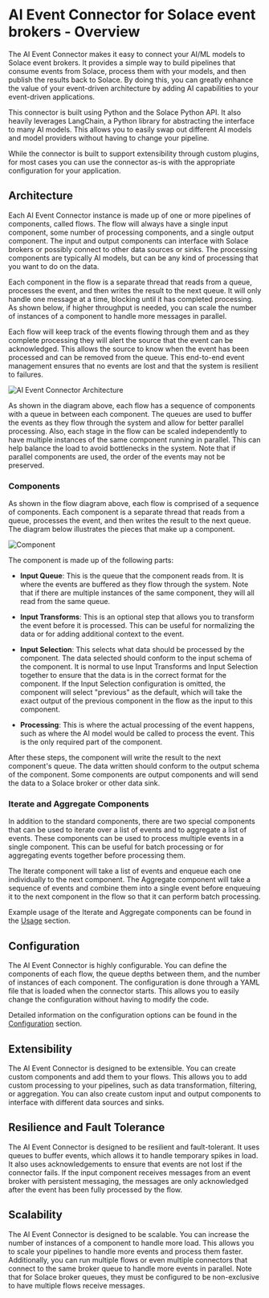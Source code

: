 # AI Event Connector for Solace event brokers - Overview

The AI Event Connector makes it easy to connect your AI/ML models to Solace event brokers. It provides a simple way to build pipelines that consume events from Solace, process them with your models, and then publish the results back to Solace. By doing this, you can greatly enhance the value of your event-driven architecture by adding AI capabilities to your event-driven applications.

This connector is built using Python and the Solace Python API. It also heavily leverages LangChain, a Python library for abstracting the interface to many AI models. This allows you to easily swap out different AI models and model providers without having to change your pipeline.

While the connector is built to support extensibility through custom plugins, for most cases you can use the connector as-is with the appropriate configuration for your application.

## Architecture

Each AI Event Connector instance is made up of one or more pipelines of components, called flows. The flow will always have a single input component, some number of processing components, and a single output component. The input and output components can interface with Solace brokers or possibly connect to other data sources or sinks. The processing components are typically AI models, but can be any kind of processing that you want to do on the data.

Each component in the flow is a separate thread that reads from a queue, processes the event, and then writes the result to the next queue. It will only handle one message at a time, blocking until it has completed processing. As shown below, if higher throughput is needed, you can scale the number of instances of a component to handle more messages in parallel.

Each flow will keep track of the events flowing through them and as they complete processing they will alert the source that the event can be acknowledged. This allows the source to know when the event has been processed and can be removed from the queue. This end-to-end event management ensures that no events are lost and that the system is resilient to failures.

![AI Event Connector Architecture](images/flows.png)

As shown in the diagram above, each flow has a sequence of components with a queue in between each component. The queues are used to buffer the events as they flow through the system and allow for better parallel processing. Also, each stage in the flow can be scaled independently to have multiple instances of the same component running in parallel. This can help balance the load to avoid bottlenecks in the system. Note that if parallel components are used, the order of the events may not be preserved.

### Components

As shown in the flow diagram above, each flow is comprised of a sequence of components. Each component is a separate thread that reads from a queue, processes the event, and then writes the result to the next queue. The diagram below illustrates the pieces that make up a component.

![Component](images/parts_of_a_component.png)

The component is made up of the following parts:
 - **Input Queue**: This is the queue that the component reads from. It is where the events are buffered as they flow through the system. Note that if there are multiple instances of the same component, they will all read from the same queue.

 - **Input Transforms**: This is an optional step that allows you to transform the event before it is processed. This can be useful for normalizing the data or for adding additional context to the event.

 - **Input Selection**: This selects what data should be processed by the component. The data selected should conform to the input schema of the component. It is normal to use Input Transforms and Input Selection together to ensure that the data is in the correct format for the component. If the Input Selection configuration is omitted, the component will select "previous" as the default, which will take the exact output of the previous component in the flow as the input to this component.

 - **Processing**: This is where the actual processing of the event happens, such as where the AI model would be called to process the event. This is the only required part of the component.

 After these steps, the component will write the result to the next component's queue. The data written should conform to the output schema of the component. Some components are output components and will send the data to a Solace broker or other data sink.


### Iterate and Aggregate Components

In addition to the standard components, there are two special components that can be used to iterate over a list of events and to aggregate a list of events. These components can be used to process multiple events in a single component. This can be useful for batch processing or for aggregating events together before processing them.

The Iterate component will take a list of events and enqueue each one individually to the next component. The Aggregate component will take a sequence of events and combine them into a single event before enqueuing it to the next component in the flow so that it can perform batch processing.

Example usage of the Iterate and Aggregate components can be found in the [Usage](usage.md) section.


## Configuration

The AI Event Connector is highly configurable. You can define the components of each flow, the queue depths between them, and the number of instances of each component. The configuration is done through a YAML file that is loaded when the connector starts. This allows you to easily change the configuration without having to modify the code.

Detailed information on the configuration options can be found in the [Configuration](configuration.md) section.

## Extensibility

The AI Event Connector is designed to be extensible. You can create custom components and add them to your flows. This allows you to add custom processing to your pipelines, such as data transformation, filtering, or aggregation. You can also create custom input and output components to interface with different data sources and sinks.

## Resilience and Fault Tolerance

The AI Event Connector is designed to be resilient and fault-tolerant. It uses queues to buffer events, which allows it to handle temporary spikes in load. It also uses acknowledgements to ensure that events are not lost if the connector fails. If the input component receives messages from an event broker with persistent messaging, the messages
are only acknowledged after the event has been fully processed by the flow. 

## Scalability

The AI Event Connector is designed to be scalable. You can increase the number of instances of a component to handle more load. This allows you to scale your pipelines to handle more events and process them faster. Additionally, you can run multiple flows or even multiple connectors that connect to the same broker queue to handle more events in parallel. Note that for Solace broker queues, they must be configured to be non-exclusive to have multiple flows receive messages.

